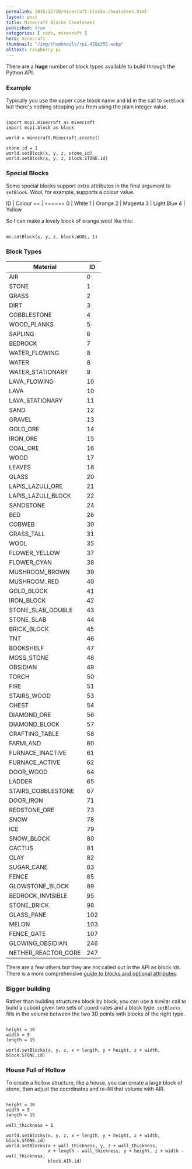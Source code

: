 ```yaml
---
permalink: 2016/12/10/minecraft-blocks-cheatsheet.html
layout: post
title: Minecraft Blocks Cheatsheet
published: true
categories: [ code, minecraft ]
hero: minecraft 
thumbnail: "/img/thumbnails/rpi-420x255.webp"
alttext: raspberry pi
---
```


There are a **huge** number of block types available to build through the Python API.

### Example

Typically you use the upper case block name and id in the call to <code>setBlock</code> but
there's nothing stopping you from using the plain integer value.

~~~

import mcpi.minecraft as minecraft
import mcpi.block as block

world = minecraft.Minecraft.create()

stone_id = 1
world.setBlock(x, y, z, stone_id)
world.setBlock(x, y, z, block.STONE.id)

~~~

### Special Blocks

Some special blocks support extra attributes in the final argument to
<code>setBlock</code>. Wool, for example, supports a colour value.

ID | Colour
== | ======
0 | White
1 | Orange
2 | Magenta
3 | Light Blue
4 | Yellow

So I can make a lovely block of orange wool like this:

~~~

mc.setBlock(x, y, z, block.WOOL, 1)

~~~

### Block Types

Material | ID
-------- | ------
AIR                  | 0
STONE                | 1
GRASS                | 2
DIRT                 | 3
COBBLESTONE          | 4
WOOD_PLANKS          | 5
SAPLING              | 6
BEDROCK              | 7
WATER_FLOWING        | 8
WATER                | 8
WATER_STATIONARY     | 9
LAVA_FLOWING        | 10
LAVA                | 10
LAVA_STATIONARY     | 11
SAND                | 12
GRAVEL              | 13
GOLD_ORE            | 14
IRON_ORE            | 15
COAL_ORE            | 16
WOOD                | 17
LEAVES              | 18
GLASS               | 20
LAPIS_LAZULI_ORE    | 21
LAPIS_LAZULI_BLOCK  | 22
SANDSTONE           | 24
BED                 | 26
COBWEB              | 30
GRASS_TALL          | 31
WOOL                | 35
FLOWER_YELLOW       | 37
FLOWER_CYAN         | 38
MUSHROOM_BROWN      | 39
MUSHROOM_RED        | 40
GOLD_BLOCK          | 41
IRON_BLOCK          | 42
STONE_SLAB_DOUBLE   | 43
STONE_SLAB          | 44
BRICK_BLOCK         | 45
TNT                 | 46
BOOKSHELF           | 47
MOSS_STONE          | 48
OBSIDIAN            | 49
TORCH               | 50
FIRE                | 51
STAIRS_WOOD         | 53
CHEST               | 54
DIAMOND_ORE         | 56
DIAMOND_BLOCK       | 57
CRAFTING_TABLE      | 58
FARMLAND            | 60
FURNACE_INACTIVE    | 61
FURNACE_ACTIVE      | 62
DOOR_WOOD           | 64
LADDER              | 65
STAIRS_COBBLESTONE  | 67
DOOR_IRON           | 71
REDSTONE_ORE        | 73
SNOW                | 78
ICE                 | 79
SNOW_BLOCK          | 80
CACTUS              | 81
CLAY                | 82
SUGAR_CANE          | 83
FENCE               | 85
GLOWSTONE_BLOCK     | 89
BEDROCK_INVISIBLE   | 95
STONE_BRICK         | 98
GLASS_PANE          | 102
MELON               | 103
FENCE_GATE          | 107
GLOWING_OBSIDIAN    | 246
NETHER_REACTOR_CORE | 247

There are a few others but they are not called out in the API as block ids. There is
a more comprehensive <a href="http://minecraft.gamepedia.com/Pocket_Edition_data_values">guide to blocks and optional attributes</a>.

### Bigger building

Rather than building structures block by block, you can use a similar call to build
a cuboid given two sets of coordinates and a block type. <code>setBlocks</code> fills in
the volume between the two 3D points with blocks of the right type.

~~~

height = 10
width = 5
length = 15

world.setBlocks(x, y, z, x + length, y + height, z + width, block.STONE.id)

~~~

### House Full of Hollow

To create a hollow structure, like a house, you can create a large block of stone, then
adjust the coordinates and re-fill that volume with AIR.

~~~

height = 10
width = 5
length = 15

wall_thickness = 1

world.setBlocks(x, y, z, x + length, y + height, z + width, block.STONE.id)
world.setBlocks(x + wall_thickness, y, z + wall_thickness,
                x + length - wall_thickness, y + height, z + width - wall_thickness,
                block.AIR.id)

~~~
